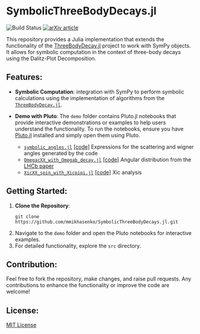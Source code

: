 # SymbolicThreeBodyDecays.jl

![Build Status](https://github.com/mmikhasenko/SymbolicThreeBodyDecays.jl/actions/workflows/ci.yaml/badge.svg)
[![arXiv article](https://img.shields.io/badge/article-PRD%20101%2C%20034033-yellowgreen)](https://arxiv.org/abs/1910.04566)

This repository provides a Julia implementation that extends the functionality of the [ThreeBodyDecay.jl](https://github.com/mmikhasenko/ThreeBodyDecay.jl) project to work with SymPy objects. It allows for symbolic computation in the context of three-body decays using the Dalitz-Plot Decomposition.

## Features:

- **Symbolic Computation**: integration with SymPy to perform symbolic calculations using the implementation of algorithms from the [`ThreeBodyDecay.jl`](https://github.com/mmikhasenko/SymbolicThreeBodyDecays.jl).

- **Demo with Pluto**: The `demo` folder contains Pluto.jl notebooks that provide interactive demonstrations or examples to help users understand the functionality. To run the notebooks, ensure you have [Pluto.jl](https://github.com/fonsp/Pluto.jl) installed and simply open them using Pluto.

  * [`symbolic_angles.jl`](https://mmikhasenko.github.io/SymbolicThreeBodyDecays.jl/demo/symbolic_angles.html) [[code]](https://github.com/mmikhasenko/SymbolicThreeBodyDecays.jl/blob/main/demo/symbolic_angles.jl) Expressions for the scattering and wigner angles generated by the code
  * [`OmegacXX_with_Omegab_decay.jl`](https://mmikhasenko.github.io/SymbolicThreeBodyDecays.jl/demo/OmegacXX_with_Omegab_decay.html) [[code]](https://github.com/mmikhasenko/SymbolicThreeBodyDecays.jl/blob/main/demo/OmegacXX_with_Omegab_decay.jl) Angular distribution from the [LHCb paper](https://inspirehep.net/literature/1879440)
  * [`XicXX_spin_with_Xicpipi.jl`](https://mmikhasenko.github.io/SymbolicThreeBodyDecays.jl/demo/XicXX_spin_with_Xicpipi.html) [[code]](https://github.com/mmikhasenko/SymbolicThreeBodyDecays.jl/blob/main/demo/OmegacXX_with_Omegab_decay.jl) Xic analysis



## Getting Started:
1. **Clone the Repository**:
   ```
   git clone https://github.com/mmikhasenko/SymbolicThreeBodyDecays.jl.git
   ```
2. Navigate to the `demo` folder and open the Pluto notebooks for interactive examples.
3. For detailed functionality, explore the `src` directory.

## Contribution:
Feel free to fork the repository, make changes, and raise pull requests. Any contributions to enhance the functionality or improve the code are welcome!

## License:
[MIT License](LICENSE)